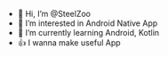 - 👋 Hi, I’m @SteelZoo
- 👀 I’m interested in Android Native App
- 🌱 I’m currently learning Android, Kotlin
- 👍 I wanna make useful App

<!---
SteelZoo/SteelZoo is a ✨ special ✨ repository because its `README.md` (this file) appears on your GitHub profile.
You can click the Preview link to take a look at your changes.
--->
